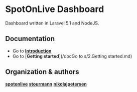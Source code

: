 # SpotOnLive Dashboard

Dashboard written in Laravel 5.1 and NodeJS.

## Documentation

* Go to [**Introduction**](/docs/1.Introduction.md)
* Go to [**Getting started**](/docGo to s/2.Getting started.md)

## Organization & authors
[**spotonlive**](https://github.com/spotonlive)
[**stourmann**](https://github.com/stoumann)
[**nikolajpetersen**](https://github.com/Nikolajpetersen)